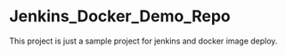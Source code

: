 # Jenkins_Docker_Demo_Repo
This project is just a sample project  for jenkins and docker image deploy.
